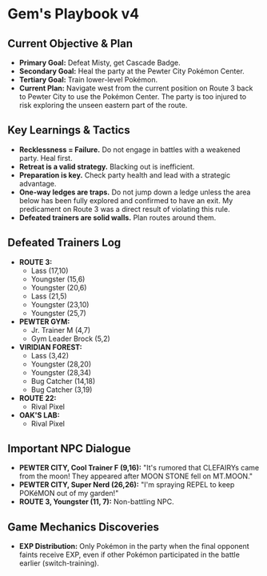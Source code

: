 # Gem's Playbook v4

## Current Objective & Plan
- **Primary Goal:** Defeat Misty, get Cascade Badge.
- **Secondary Goal:** Heal the party at the Pewter City Pokémon Center.
- **Tertiary Goal:** Train lower-level Pokémon.
- **Current Plan:** Navigate west from the current position on Route 3 back to Pewter City to use the Pokémon Center. The party is too injured to risk exploring the unseen eastern part of the route.

## Key Learnings & Tactics
- **Recklessness = Failure.** Do not engage in battles with a weakened party. Heal first.
- **Retreat is a valid strategy.** Blacking out is inefficient.
- **Preparation is key.** Check party health and lead with a strategic advantage.
- **One-way ledges are traps.** Do not jump down a ledge unless the area below has been fully explored and confirmed to have an exit. My predicament on Route 3 was a direct result of violating this rule.
- **Defeated trainers are solid walls.** Plan routes around them.

## Defeated Trainers Log
- **ROUTE 3:**
    - Lass (17,10)
    - Youngster (15,6)
    - Youngster (20,6)
    - Lass (21,5)
    - Youngster (23,10)
    - Youngster (25,7)
- **PEWTER GYM:**
    - Jr. Trainer M (4,7)
    - Gym Leader Brock (5,2)
- **VIRIDIAN FOREST:**
    - Lass (3,42)
    - Youngster (28,20)
    - Youngster (28,34)
    - Bug Catcher (14,18)
    - Bug Catcher (3,19)
- **ROUTE 22:**
    - Rival Pixel
- **OAK'S LAB:**
    - Rival Pixel

## Important NPC Dialogue
- **PEWTER CITY, Cool Trainer F (9,16):** "It's rumored that CLEFAIRYs came from the moon! They appeared after MOON STONE fell on MT.MOON."
- **PEWTER CITY, Super Nerd (26,26):** "I'm spraying REPEL to keep POKéMON out of my garden!"
- **ROUTE 3, Youngster (11, 7):** Non-battling NPC.

## Game Mechanics Discoveries
- **EXP Distribution:** Only Pokémon in the party when the final opponent faints receive EXP, even if other Pokémon participated in the battle earlier (switch-training).